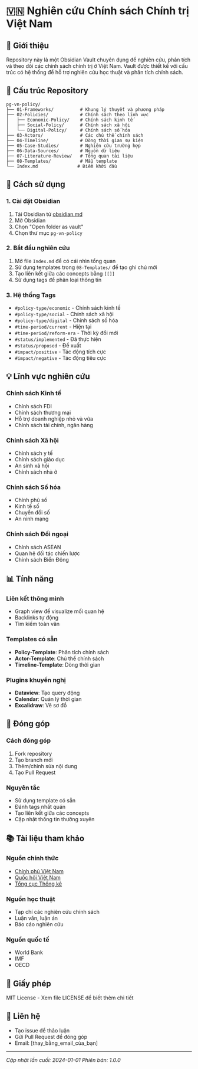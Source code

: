 # 🇻🇳 Nghiên cứu Chính sách Chính trị Việt Nam

## 🎯 Giới thiệu
Repository này là một Obsidian Vault chuyên dụng để nghiên cứu, phân tích và theo dõi các chính sách chính trị ở Việt Nam. Vault được thiết kế với cấu trúc có hệ thống để hỗ trợ nghiên cứu học thuật và phân tích chính sách.

## 📁 Cấu trúc Repository

```
pg-vn-policy/
├── 01-Frameworks/          # Khung lý thuyết và phương pháp
├── 02-Policies/            # Chính sách theo lĩnh vực
│   ├── Economic-Policy/    # Chính sách kinh tế
│   ├── Social-Policy/      # Chính sách xã hội
│   └── Digital-Policy/     # Chính sách số hóa
├── 03-Actors/              # Các chủ thể chính sách
├── 04-Timeline/            # Dòng thời gian sự kiện
├── 05-Case-Studies/        # Nghiên cứu trường hợp
├── 06-Data-Sources/        # Nguồn dữ liệu
├── 07-Literature-Review/   # Tổng quan tài liệu
├── 08-Templates/           # Mẫu template
└── Index.md               # Điểm khởi đầu
```

## 🚀 Cách sử dụng

### 1. Cài đặt Obsidian
1. Tải Obsidian từ [obsidian.md](https://obsidian.md)
2. Mở Obsidian
3. Chọn "Open folder as vault"
4. Chọn thư mục `pg-vn-policy`

### 2. Bắt đầu nghiên cứu
1. Mở file `Index.md` để có cái nhìn tổng quan
2. Sử dụng templates trong `08-Templates/` để tạo ghi chú mới
3. Tạo liên kết giữa các concepts bằng `[[]]`
4. Sử dụng tags để phân loại thông tin

### 3. Hệ thống Tags
- `#policy-type/economic` - Chính sách kinh tế
- `#policy-type/social` - Chính sách xã hội
- `#policy-type/digital` - Chính sách số hóa
- `#time-period/current` - Hiện tại
- `#time-period/reform-era` - Thời kỳ đổi mới
- `#status/implemented` - Đã thực hiện
- `#status/proposed` - Đề xuất
- `#impact/positive` - Tác động tích cực
- `#impact/negative` - Tác động tiêu cực

## 💡 Lĩnh vực nghiên cứu

### Chính sách Kinh tế
- Chính sách FDI
- Chính sách thương mại
- Hỗ trợ doanh nghiệp nhỏ và vừa
- Chính sách tài chính, ngân hàng

### Chính sách Xã hội
- Chính sách y tế
- Chính sách giáo dục
- An sinh xã hội
- Chính sách nhà ở

### Chính sách Số hóa
- Chính phủ số
- Kinh tế số
- Chuyển đổi số
- An ninh mạng

### Chính sách Đối ngoại
- Chính sách ASEAN
- Quan hệ đối tác chiến lược
- Chính sách Biển Đông

## 📊 Tính năng

### Liên kết thông minh
- Graph view để visualize mối quan hệ
- Backlinks tự động
- Tìm kiếm toàn văn

### Templates có sẵn
- **Policy-Template**: Phân tích chính sách
- **Actor-Template**: Chủ thể chính sách
- **Timeline-Template**: Dòng thời gian

### Plugins khuyến nghị
- **Dataview**: Tạo query động
- **Calendar**: Quản lý thời gian
- **Excalidraw**: Vẽ sơ đồ

## 🤝 Đóng góp

### Cách đóng góp
1. Fork repository
2. Tạo branch mới
3. Thêm/chỉnh sửa nội dung
4. Tạo Pull Request

### Nguyên tắc
- Sử dụng template có sẵn
- Đánh tags nhất quán
- Tạo liên kết giữa các concepts
- Cập nhật thông tin thường xuyên

## 📚 Tài liệu tham khảo

### Nguồn chính thức
- [Chính phủ Việt Nam](https://chinhphu.vn)
- [Quốc hội Việt Nam](https://quochoi.vn)
- [Tổng cục Thống kê](https://gso.gov.vn)

### Nguồn học thuật
- Tạp chí các nghiên cứu chính sách
- Luận văn, luận án
- Báo cáo nghiên cứu

### Nguồn quốc tế
- World Bank
- IMF
- OECD

## 📄 Giấy phép
MIT License - Xem file LICENSE để biết thêm chi tiết

## 📧 Liên hệ
- Tạo issue để thảo luận
- Gửi Pull Request để đóng góp
- Email: [thay_bằng_email_của_bạn]

---
*Cập nhật lần cuối: 2024-01-01*
*Phiên bản: 1.0.0*